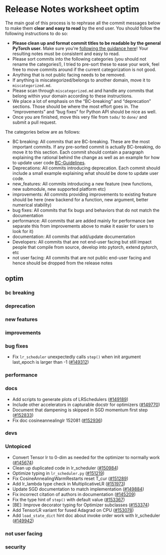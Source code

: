 
# Release Notes worksheet optim

The main goal of this process is to rephrase all the commit messages below to make them **clear and easy to read** by the end user. You should follow the following instructions to do so:

* **Please clean up and format commit titles to be readable by the general PyTorch user.** Make sure you're [following the guidance here](https://docs.google.com/document/d/14OmgGBr1w6gl1VO47GGGdwrIaUNr92DFhQbY_NEk8mQ/edit)! Your resulting notes must be consistent and easy to read.
* Please sort commits into the following categories (you should not rename the categories!), I tried to pre-sort these to ease your work, feel free to move commits around if the current categorization is not good.
* Anything that is not public facing needs to be removed.
* If anything is miscategorized/belongs to another domain, move it to `miscategorized.md`.
* Please scan through `miscategorized.md` and handle any commits that belong within your domain according to these instructions.
* We place a lot of emphasis on the “BC-breaking” and “deprecation” sections. Those should be where the most effort goes in. The “improvements” and “bug fixes” for Python API should be nice as well.
* Once you are finished, move this very file from `todo/` to `done/` and submit a pull request.

The categories below are as follows:

* BC breaking: All commits that are BC-breaking. These are the most important commits. If any pre-sorted commit is actually BC-breaking, do move it to this section. Each commit should contain a paragraph explaining the rational behind the change as well as an example for how to update user code [BC-Guidelines](https://docs.google.com/document/d/14OmgGBr1w6gl1VO47GGGdwrIaUNr92DFhQbY_NEk8mQ/edit#heading=h.a9htwgvvec1m).
* Deprecations: All commits introducing deprecation. Each commit should include a small example explaining what should be done to update user code.
* new_features: All commits introducing a new feature (new functions, new submodule, new supported platform etc)
* improvements: All commits providing improvements to existing feature should be here (new backend for a function, new argument, better numerical stability)
* bug fixes: All commits that fix bugs and behaviors that do not match the documentation
* performance: All commits that are added mainly for performance (we separate this from improvements above to make it easier for users to look for it)
* documentation: All commits that add/update documentation
* Developers: All commits that are not end-user facing but still impact people that compile from source, develop into pytorch, extend pytorch, etc
* not user facing: All commits that are not public end-user facing and hence should be dropped from the release notes

## optim
### bc breaking
### deprecation
### new features
### improvements
### bug fixes
- Fix `lr_scheduler` unexpectedly calls `step()` when init argument last_epoch is larger than -1 ([#149312](https://github.com/pytorch/pytorch/pull/149312))
### performance
### docs
- Add scripts to generate plots of LRSchedulers ([#149189](https://github.com/pytorch/pytorch/pull/149189))
- Include other accelerators in capturable docstr for optimizers ([#149770](https://github.com/pytorch/pytorch/pull/149770))
- Document that dampening is skipped in SGD momentum first step ([#152833](https://github.com/pytorch/pytorch/pull/152833))
- Fix doc cosineannealinglr 152081 ([#152936](https://github.com/pytorch/pytorch/pull/152936))
### devs
### Untopiced
- Convert Tensor lr to 0-dim as needed for the optimizer to normally work ([#145674](https://github.com/pytorch/pytorch/pull/145674))
- Clean up duplicated code in lr_scheduler ([#150984](https://github.com/pytorch/pytorch/pull/150984))
- Optimize typing in `lr_scheduler.py` ([#151219](https://github.com/pytorch/pytorch/pull/151219))
- Fix CosineAnnealingWarmRestarts reset T_cur ([#151289](https://github.com/pytorch/pytorch/pull/151289))
- Add lr_lambda type check in MultiplicativeLR ([#151973](https://github.com/pytorch/pytorch/pull/151973))
- Update SGD documentation to match implementation ([#149884](https://github.com/pytorch/pytorch/pull/149884))
- Fix incorrect citation of authors in documentation ([#145209](https://github.com/pytorch/pytorch/pull/145209))
- Fix the type hint of `step()` with default value ([#153367](https://github.com/pytorch/pytorch/pull/153367))
- [BE]: Improve decorator typing for Optimizer subclasses ([#153374](https://github.com/pytorch/pytorch/pull/153374))
- Add TensorLR variant for fused Adagrad on CPU ([#153078](https://github.com/pytorch/pytorch/pull/153078))
- Add `load_state_dict` hint doc about invoke order work with lr_scheduler ([#149942](https://github.com/pytorch/pytorch/pull/149942))
### not user facing
### security
